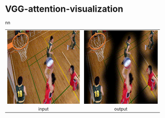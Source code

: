 # VGG-attention-visualization
nn
<table>
   <tr>
    <td><img src="video/input.gif" width=416 height=240></td>
    <td><img src="video/output.gif" width=416 height=240></td>
   </tr>
   <tr>
    <td align="center">input</td>
    <td align="center">output</td>
   </tr>
 </table>
